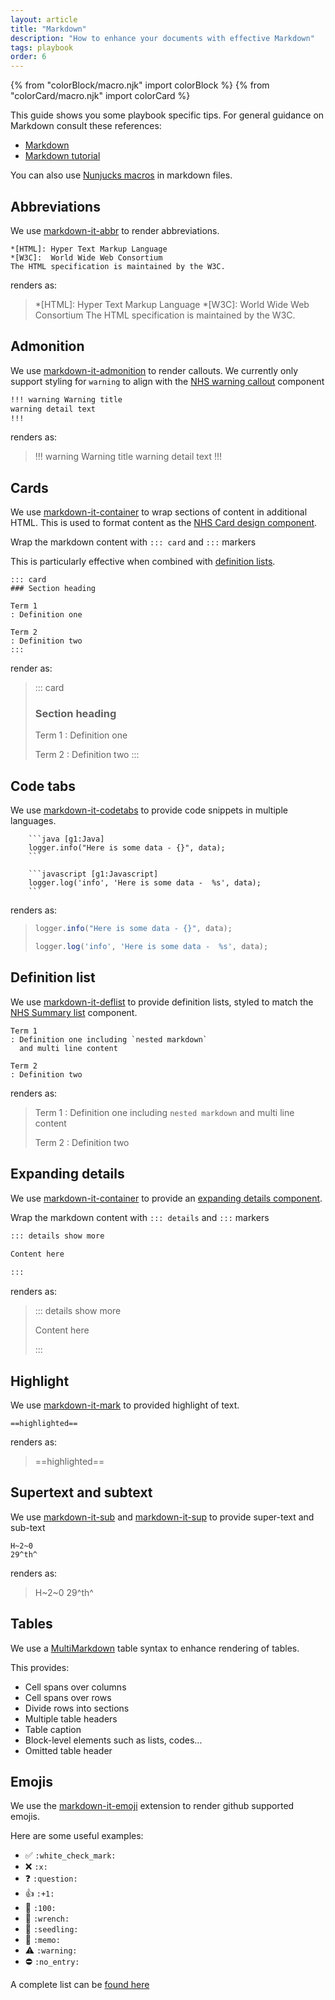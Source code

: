 ```yaml
---
layout: article
title: "Markdown"
description: "How to enhance your documents with effective Markdown"
tags: playbook
order: 6
---
```

{% from "colorBlock/macro.njk" import colorBlock %}
{% from "colorCard/macro.njk" import colorCard %}

This guide shows you some playbook specific tips. For general guidance on Markdown consult these references:

* [Markdown][commonmark]
* [Markdown tutorial][commonmark_tutorial]

You can also use [Nunjucks macros](../nunjucks/) in markdown files.

## Abbreviations

We use [markdown-it-abbr][markdown_it_abbr] to render abbreviations.

```text
*[HTML]: Hyper Text Markup Language
*[W3C]:  World Wide Web Consortium
The HTML specification is maintained by the W3C.
```

renders as:

> *[HTML]: Hyper Text Markup Language
> *[W3C]:  World Wide Web Consortium
> The HTML specification is maintained by the W3C.

## Admonition

We use [markdown-it-admonition][markdown_it_admonition] to render callouts. We currently only support styling for `warning` to align with the [NHS warning callout][nhs_warning_callout] component

```md
!!! warning Warning title
warning detail text
!!!
```

renders as:

> !!! warning Warning title
> warning detail text
> !!!

## Cards

We use [markdown-it-container][markdown_it_container] to wrap sections of content in additional HTML. This is used to format content as the [NHS Card design component][nhs_card].

Wrap the markdown content with `::: card` and `:::` markers

This is particularly effective when combined with [definition lists](../markdown#definition-list).

```text
::: card
### Section heading

Term 1
: Definition one

Term 2
: Definition two
:::
```

render as:

> ::: card
>
> ### Section heading
>
> Term 1
> : Definition one
>
> Term 2
> : Definition two
> :::

## Code tabs

We use [markdown-it-codetabs][markdown_it_codetabs] to provide code snippets in multiple languages.

```text
    ```java [g1:Java]
    logger.info("Here is some data - {}", data);
    ```

    ```javascript [g1:Javascript]
    logger.log('info', 'Here is some data -  %s', data);
    ```
```

renders as:

> ```java [g1:Java]
> logger.info("Here is some data - {}", data);
> ```
> 
> ```javascript [g1:Javascript]
> logger.log('info', 'Here is some data -  %s', data);
> ```

## Definition list

We use [markdown-it-deflist][markdown_it_deflist] to provide definition lists, styled to match the [NHS Summary list][nhs_summary_list] component.

```text
Term 1
: Definition one including `nested markdown`
  and multi line content

Term 2
: Definition two

```

renders as:

> Term 1
> : Definition one including `nested markdown`
>   and multi line content
>
> Term 2
> : Definition two

## Expanding details

We use [markdown-it-container][markdown_it_container] to provide an [expanding details component][nhs_expanding_details].

Wrap the markdown content with `::: details` and `:::` markers

```md
::: details show more
 
Content here

:::
```

renders as:

> ::: details show more
> 
> Content here
> 
> :::

## Highlight

We use [markdown-it-mark][markdown_it_mark] to provided highlight of text.

```text
==highlighted==
```

renders as:

> ==highlighted==

## Supertext and subtext

We use [markdown-it-sub][markdown_it_sub] and [markdown-it-sup][markdown_it_sup] to provide super-text and sub-text

```text
H~2~0
29^th^
```

renders as:

> H~2~0
> 29^th^

## Tables

We use a [MultiMarkdown][markdown_it_multimd_table] table syntax to enhance rendering of tables.

This provides:

* Cell spans over columns
* Cell spans over rows
* Divide rows into sections
* Multiple table headers
* Table caption
* Block-level elements such as lists, codes...
* Omitted table header

## Emojis

We use the [markdown-it-emoji][markdown_it_emoji] extension to render github supported emojis.

Here are some useful examples:

* :white_check_mark: `:white_check_mark:`
* :x: `:x:`
* :question: `:question:`
* :+1: `:+1:`
* :100: `:100:`
* :wrench: `:wrench:`
* :seedling: `:seedling:`
* :memo: `:memo:`
* :warning: `:warning:`
* :no_entry: `:no_entry:`

A complete list can be [found here](https://github.com/ikatyang/emoji-cheat-sheet/blob/master/README.md)

[commonmark]: <https://spec.commonmark.org/0.30/>
[commonmark_tutorial]: <https://commonmark.org/help/tutorial/>
[markdown_it_multimd_table]: <https://github.com/redbug312/markdown-it-multimd-table>
[markdown_it_admonition]: <https://www.npmjs.com/package/markdown-it-admonition>
[markdown_it_abbr]: <https://www.npmjs.com/package/markdown-it-abbr>
[markdown_it_codetabs]: <https://www.npmjs.com/package/markdown-it-codetabs>
[markdown_it_container]: <https://www.npmjs.com/package/markdown-it-container>
[markdown_it_deflist]: <https://www.npmjs.com/package/markdown-it-deflist>
[markdown_it_emoji]: <https://www.npmjs.com/package/markdown-it-emoji>
[markdown_it_mark]: <https://www.npmjs.com/package/markdown-it-mark>
[markdown_it_sub]: <https://www.npmjs.com/package/markdown-it-sub>
[markdown_it_sup]: <https://www.npmjs.com/package/markdown-it-sup>
[nhs_warning_callout]: <https://service-manual.nhs.uk/design-system/components/warning-callout>
[nhs_summary_list]: <https://service-manual.nhs.uk/design-system/components/summary-list>
[nhs_card]: <https://service-manual.nhs.uk/design-system/components/card>
[nhs_expanding_details]: <https://service-manual.nhs.uk/design-system/components/details>
